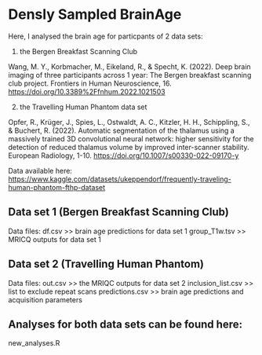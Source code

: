 # Densly Sampled BrainAge

Here, I analysed the brain age for particpants of 2 data sets:

1) the Bergen Breakfast Scanning Club

Wang, M. Y., Korbmacher, M., Eikeland, R., & Specht, K. (2022). Deep brain imaging of three participants across 1 year: The Bergen breakfast scanning club project. Frontiers in Human Neuroscience, 16. https://doi.org/10.3389%2Ffnhum.2022.1021503

2) the Travelling Human Phantom data set

Opfer, R., Krüger, J., Spies, L., Ostwaldt, A. C., Kitzler, H. H., Schippling, S., & Buchert, R. (2022). Automatic segmentation of the thalamus using a massively trained 3D convolutional neural network: higher sensitivity for the detection of reduced thalamus volume by improved inter-scanner stability. European Radiology, 1-10. https://doi.org/10.1007/s00330-022-09170-y

Data available here: https://www.kaggle.com/datasets/ukeppendorf/frequently-traveling-human-phantom-fthp-dataset

## Data set 1 (Bergen Breakfast Scanning Club)

Data files:
df.csv >> brain age predictions for data set 1
group_T1w.tsv >> MRICQ outputs for data set 1

## Data set 2 (Travelling Human Phantom)

Data files:
out.csv >> the MRIQC outputs for data set 2
inclusion_list.csv >> list to exclude repeat scans
predictions.csv >> brain age predictions and acquisition parameters

## Analyses for both data sets can be found here:
new_analyses.R
